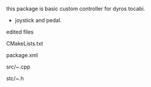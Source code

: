 this package is basic custom controller for dyros tocabi. 

+ joystick and pedal.

edited files

CMakeLists.txt

package.xml

src/~.cpp

stc/~.h

